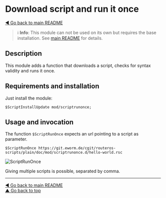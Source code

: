 Download script and run it once
===============================

[◀ Go back to main README](../../README.md)

> ℹ️️ **Info**: This module can not be used on its own but requires the base
> installation. See [main README](../../README.md) for details.

Description
-----------

This module adds a function that downloads a script, checks for syntax
validity and runs it once.

Requirements and installation
-----------------------------

Just install the module:

    $ScriptInstallUpdate mod/scriptrunonce;

Usage and invocation
--------------------

The function `$ScriptRunOnce` expects an url pointing to a script as parameter.

    $ScriptRunOnce https://git.eworm.de/cgit/routeros-scripts/plain/doc/mod/scriptrunonce.d/hello-world.rsc

![ScriptRunOnce](scriptrunonce.d/scriptrunonce.avif)

Giving multiple scripts is possible, separated by comma.

---
[◀ Go back to main README](../../README.md)  
[▲ Go back to top](#top)

